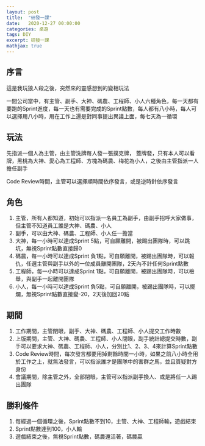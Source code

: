 ```yaml
---
layout: post
title:  "研發一課"
date:   2020-12-27 00:00:00
categories: 桌遊
tags: DIY
excerpt: 研發一課
mathjax: true
---
```


## 序言

這是我玩狼人殺之後，突然來的靈感想到的變相玩法

一間公司當中，有主管、副手、大神、碼農、工程師、小人六種角色，每一天都有要跑的Sprint進度，每一天也有需要完成的Sprint點數，每人都有八小時，每人可以選擇用八小時，用在工作上還是對同事提出異議上面，每七天為一循環

## 玩法
先指派一個人為主管，由主管洗牌每人發一張撲克牌， 蓋牌發，只有本人可以看牌，黑桃為大神、愛心為工程師、方塊為碼農、梅花為小人，之後由主管指派一人擔任副手

Code Review時間，主管可以選擇順時間依序發言，或是逆時針依序發言

## 角色
1. 主管，所有人都知道，初始可以指派一名員工為副手，由副手招呼大家做事，但主管不知道員工誰是大神、碼農、小人
2. 副手，可以由大神、碼農、工程師、小人任一擔當
3. 大神，每一小時可以達成Sprint 5點，可自願離開，被踢出團隊時，可以跳坑，無視Sprint點數直接歸0
4. 碼農，每一小時可以達成Sprint 負1點，可自願離開，被踢出團隊時，可以報仇，任選主管與副手以外的一位成員離開團隊，2天內不計任何Sprint點數
5. 工程師，每一小時可以達成Sprint 1點，可自願離開，被踢出團隊時，可以檢舉，與副手一起離開團隊
6. 小人，每一小時可以達成Sprint 負5點，可自願離開，被踢出團隊時，可以擺爛，無視Sprint點數直接變-20，2天後加回20點

## 期間
1. 工作期間，主管閉眼，副手、大神、碼農、工程師、小人提交工作時數
2. 上版期間，主管、大神、碼農、工程師、小人閉眼，副手統計總提交時數，副手可以要求大神、碼農、工程師、小人，分別比1、2、3、4來計算Sprint點數
3. Code Review時間，每次發言都要用掉剩餘時間一小時，如果之前八小時全用於工作之上，就無法發言，可以指派誰才是團隊中的害群之馬，並且質疑對方身份
4. 會議期間，除主管之外，全部閉眼，主管可以指派副手換人、或是將任一人踢出團隊

## 勝利條件
1. 每經過一個循環之後，Sprint點數不到10，主管、大神、工程師輸，遊戲結束
2. Sprint點數達到100，小人輸
3. 遊戲結束之後，無視Sprint點數，碼農還活著，碼農贏

